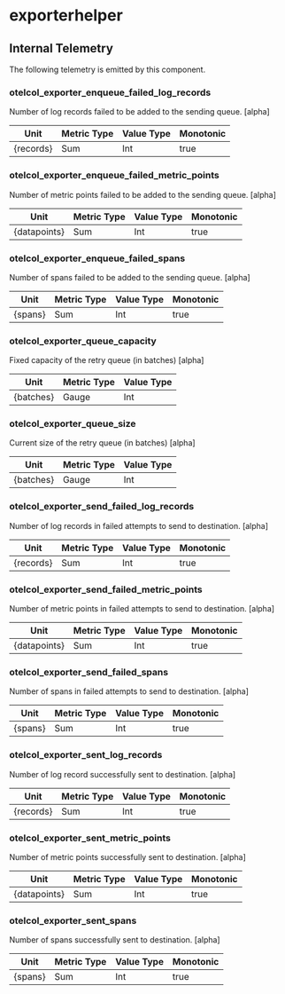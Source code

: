 [comment]: <> (Code generated by mdatagen. DO NOT EDIT.)

# exporterhelper

## Internal Telemetry

The following telemetry is emitted by this component.

### otelcol_exporter_enqueue_failed_log_records

Number of log records failed to be added to the sending queue. [alpha]

| Unit | Metric Type | Value Type | Monotonic |
| ---- | ----------- | ---------- | --------- |
| {records} | Sum | Int | true |

### otelcol_exporter_enqueue_failed_metric_points

Number of metric points failed to be added to the sending queue. [alpha]

| Unit | Metric Type | Value Type | Monotonic |
| ---- | ----------- | ---------- | --------- |
| {datapoints} | Sum | Int | true |

### otelcol_exporter_enqueue_failed_spans

Number of spans failed to be added to the sending queue. [alpha]

| Unit | Metric Type | Value Type | Monotonic |
| ---- | ----------- | ---------- | --------- |
| {spans} | Sum | Int | true |

### otelcol_exporter_queue_capacity

Fixed capacity of the retry queue (in batches) [alpha]

| Unit | Metric Type | Value Type |
| ---- | ----------- | ---------- |
| {batches} | Gauge | Int |

### otelcol_exporter_queue_size

Current size of the retry queue (in batches) [alpha]

| Unit | Metric Type | Value Type |
| ---- | ----------- | ---------- |
| {batches} | Gauge | Int |

### otelcol_exporter_send_failed_log_records

Number of log records in failed attempts to send to destination. [alpha]

| Unit | Metric Type | Value Type | Monotonic |
| ---- | ----------- | ---------- | --------- |
| {records} | Sum | Int | true |

### otelcol_exporter_send_failed_metric_points

Number of metric points in failed attempts to send to destination. [alpha]

| Unit | Metric Type | Value Type | Monotonic |
| ---- | ----------- | ---------- | --------- |
| {datapoints} | Sum | Int | true |

### otelcol_exporter_send_failed_spans

Number of spans in failed attempts to send to destination. [alpha]

| Unit | Metric Type | Value Type | Monotonic |
| ---- | ----------- | ---------- | --------- |
| {spans} | Sum | Int | true |

### otelcol_exporter_sent_log_records

Number of log record successfully sent to destination. [alpha]

| Unit | Metric Type | Value Type | Monotonic |
| ---- | ----------- | ---------- | --------- |
| {records} | Sum | Int | true |

### otelcol_exporter_sent_metric_points

Number of metric points successfully sent to destination. [alpha]

| Unit | Metric Type | Value Type | Monotonic |
| ---- | ----------- | ---------- | --------- |
| {datapoints} | Sum | Int | true |

### otelcol_exporter_sent_spans

Number of spans successfully sent to destination. [alpha]

| Unit | Metric Type | Value Type | Monotonic |
| ---- | ----------- | ---------- | --------- |
| {spans} | Sum | Int | true |
